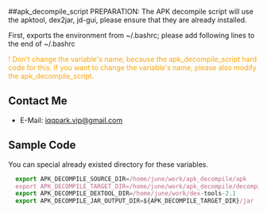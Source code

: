 ##apk_decompile_script
PREPARATION: The APK decompile script will use the apktool, dex2jar, jd-gui, please ensure that they are already installed.

First, exports the environment from ~/.bashrc; please add following lines to the end of ~/.bashrc

<font color=#FFA500>
! Don't change the variable's name, because the apk_decompile_script hard code for this. 
If you want to change the variable's name, please also modify the apk_decompile_script.
</font>


## Contact Me

* E-Mail: iqqpark.vip@gmail.com


## Sample Code
You can special already existed directory for these variables.

```javascript
  export APK_DECOMPILE_SOURCE_DIR=/home/june/work/apk_decompile/apk 
  export APK_DECOMPILE_TARGET_DIR=/home/june/work/apk_decompile/decompile 
  export APK_DECOMPILE_DEXTOOL_DIR=/home/june/work/dex-tools-2.1 
  export APK_DECOMPILE_JAR_OUTPUT_DIR=${APK_DECOMPILE_TARGET_DIR}/jar
```
